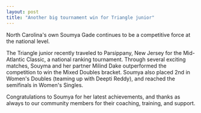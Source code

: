 ```yaml
---
layout: post
title: "Another big tournament win for Triangle junior"
---
```


North Carolina's own Soumya Gade continues to be a competitive force at the national level. 

The Triangle junior recently traveled to Parsippany, New Jersey for the Mid-Atlantic Classic, a national ranking tournament. Through several exciting matches, Souyma and her partner Milind Dake outperformed the competition to win the Mixed Doubles bracket. Soumya also placed 2nd in Women's Doubles (teaming up with Deepti Reddy), and reached the semifinals in Women's Singles.

Congratulations to Soumya for her latest achievements, and thanks as always to our community members for their coaching, training, and support.